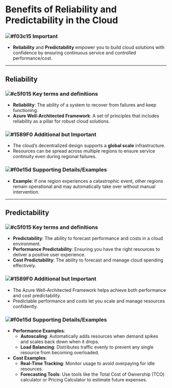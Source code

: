 # Benefits of Reliability and Predictability in the Cloud

### ![#f03c15](https://placehold.co/15x15/f03c15/f03c15.png) **Important**
- **Reliability** and **Predictability** empower you to build cloud solutions with confidence by ensuring continuous service and controlled performance/cost.

---

## Reliability

### ![#c5f015](https://placehold.co/15x15/c5f015/c5f015.png) **Key terms and definitions**
- **Reliability**: The ability of a system to recover from failures and keep functioning.
- **Azure Well-Architected Framework**: A set of principles that includes reliability as a pillar for robust cloud solutions.

### ![#1589F0](https://placehold.co/15x15/1589F0/1589F0.png) **Additional but Important**
- The cloud’s decentralized design supports a **global scale** infrastructure.
- Resources can be spread across multiple regions to ensure service continuity even during regional failures.

### ![#f0e15d](https://placehold.co/15x15/f0e15d/f0e15d.png) **Supporting Details/Examples**
- **Example**: If one region experiences a catastrophic event, other regions remain operational and may automatically take over without manual intervention.

---

## Predictability

### ![#c5f015](https://placehold.co/15x15/c5f015/c5f015.png) **Key terms and definitions**
- **Predictability**: The ability to forecast performance and costs in a cloud environment.
- **Performance Predictability**: Ensuring you have the right resources to deliver a positive user experience.
- **Cost Predictability**: The ability to forecast and manage cloud spending effectively.

### ![#1589F0](https://placehold.co/15x15/1589F0/1589F0.png) **Additional but Important**
- The Azure Well-Architected Framework helps achieve both performance and cost predictability.
- Predictable performance and costs let you scale and manage resources confidently.

### ![#f0e15d](https://placehold.co/15x15/f0e15d/f0e15d.png) **Supporting Details/Examples**
- **Performance Examples**:
  - **Autoscaling**: Automatically adds resources when demand spikes and scales back down when it drops.
  - **Load Balancing**: Distributes traffic evenly to prevent any single resource from becoming overloaded.
- **Cost Examples**:
  - **Real-Time Tracking**: Monitor usage to avoid overpaying for idle resources.
  - **Forecasting Tools**: Use tools like the Total Cost of Ownership (TCO) calculator or Pricing Calculator to estimate future expenses.

